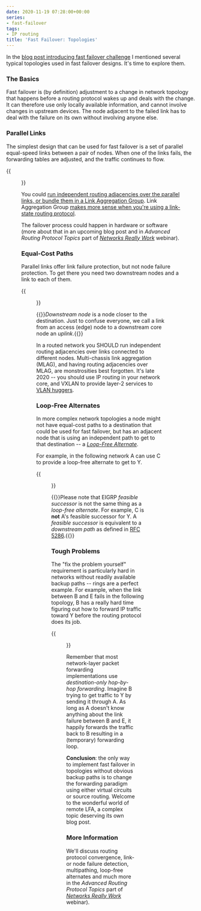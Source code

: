```yaml
---
date: 2020-11-19 07:28:00+00:00
series:
- fast-failover
tags:
- IP routing
title: 'Fast Failover: Topologies'
---
```

In the [blog post introducing fast failover challenge](/2020/11/fast-failover-challenge/) I mentioned several typical topologies used in fast failover designs. It's time to explore them. 

### The Basics

Fast failover is (by definition) adjustment to a change in network topology that happens before a routing protocol wakes up and deals with the change. It can therefore use only locally available information, and cannot involve changes in upstream devices. The node adjacent to the failed link has to deal with the failure on its own without involving anyone else.
<!--more-->
### Parallel Links

The simplest design that can be used for fast failover is a set of parallel equal-speed links between a pair of nodes. When one of the links fails, the forwarding tables are adjusted, and the traffic continues to flow.

{{<figure src="/2020/11/FRR_Parallel_Links.jpg" caption="Parallel links between adjacent nodes">}}

You could [run independent routing adjacencies over the parallel links, or bundle them in a Link Aggregation Group](/2014/10/lag-versus-ecmp/). Link Aggregation Group [makes more sense when you're using a link-state routing protocol](https://routingcraft.net/equal-routes/).

The failover process could happen in hardware or software (more about that in an upcoming blog post and in *Advanced Routing Protocol Topics* part of *[Networks Really Work](https://www.ipspace.net/How_Networks_Really_Work)* webinar).

### Equal-Cost Paths

Parallel links offer link failure protection, but not node failure protection. To get there you need two downstream nodes and a link to each of them.

{{<figure src="/2020/11/FRR_Equal_Cost_Paths.jpg" caption="Equal-cost paths toward a destination">}}

{{<note>}}*Downstream node* is a node closer to the destination. Just to confuse everyone, we call a link from an access (edge) node to a downstream core node an *uplink*.{{</note>}}

In a routed network you SHOULD run independent routing adjacencies over links connected to different nodes. Multi-chassis link aggregation (MLAG), and having routing adjacencies over MLAG, are monstrosities best forgotten. It's late 2020 -- you should use IP routing in your network core, and VXLAN to provide layer-2 services to [VLAN huggers](https://etherealmind.com/network-dictionary-server-hugger/).

### Loop-Free Alternates

In more complex network topologies a node might not have equal-cost paths to a destination that could be used for fast failover, but has an adjacent node that is using an independent path to get to that destination -- a *[Loop-Free Alternate](/2012/01/loop-free-alternate-ospf-meets-eigrp/)*.

For example, in the following network A can use C to provide a loop-free alternate to get to Y.

{{<figure src="/2020/11/FRR_LFA.jpg" caption="C can be used as a loop-free alternate to protect path from A to Y">}}

{{<note>}}Please note that EIGRP *feasible successor* is not the same thing as a *loop-free alternate*. For example, C is **not** A's feasible successor for Y. A *feasible successor* is equivalent to a *downstream path* as defined in [RFC 5286](https://tools.ietf.org/html/rfc5286).{{</note>}}

### Tough Problems

The "fix the problem yourself" requirement is particularly hard in networks without readily available backup paths -- rings are a perfect example. For example, when the link between B and E fails in the following topology, B has a really hard time figuring out how to forward IP traffic toward Y before the routing protocol does its job.

{{<figure src="/2020/11/FRR_Remote_LFA_Challenge.jpg" caption="How could B provide fast failure protection for traffic to Y?">}}

Remember that most network-layer packet forwarding implementations use _destination-only hop-by-hop forwarding_. Imagine B trying to get traffic to Y by sending it through A. As long as A doesn't know anything about the link failure between B and E, it happily forwards the traffic back to B resulting in a (temporary) forwarding loop.

**Conclusion**: the only way to implement fast failover in topologies without obvious backup paths is to change the forwarding paradigm using either virtual circuits or source routing. Welcome to the wonderful world of remote LFA, a complex topic deserving its own blog post.

### More Information

We'll discuss routing protocol convergence, link- or node failure detection, multipathing, loop-free alternates and much more in the *Advanced Routing Protocol Topics* part of *[Networks Really Work](https://www.ipspace.net/How_Networks_Really_Work)* webinar).

